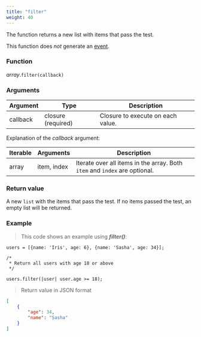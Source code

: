 ```yaml
---
title: "filter"
weight: 40
---
```


The function returns a new list with items that pass the test. 

This function does *not* generate an [event](../../../overview/events).

### Function

*array*.`filter(callback)`

### Arguments

Argument | Type | Description
-------- | ---- | -----------
callback | closure (required) | Closure to execute on each value.


Explanation of the *callback* argument:


Iterable | Arguments   | Description
-------- | ----------- | -----------
array    | item, index | Iterate over all items in the array. Both `item` and `index` are optional.

### Return value

A new `list` with the items that pass the test.
If no items passed the test, an empty list will be returned.

### Example

> This code shows an example using ***filter()***:

```thingsdb,json_response
users = [{name: 'Iris', age: 6}, {name: 'Sasha', age: 34}];

/*
 * Return all users with age 18 or above
 */

users.filter(|user| user.age >= 18);
```

> Return value in JSON format

```json
[
    {
        "age": 34,
        "name": "Sasha"
    }
]
```
